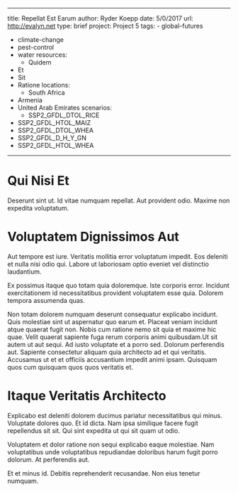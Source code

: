 ---
  title: Repellat Est Earum
  author: Ryder Koepp
  date: 5/0/2017
  url: http://evalyn.net
  type: brief
  project: Project 5
  tags:
    - global-futures
  - climate-change
  - pest-control
  - water
  resources:
    - Quidem
  - Et
  - Sit
  - Ratione
  locations:
    - South Africa
  - Armenia
  - United Arab Emirates
  scenarios:
    - SSP2_GFDL_DTOL_RICE
  - SSP2_GFDL_HTOL_MAIZ
  - SSP2_GFDL_DTOL_WHEA
  - SSP2_GFDL_D_H_Y_GN
  - SSP2_GFDL_HTOL_WHEA
  ---
  # Qui Nisi Et
Deserunt sint ut. Id vitae numquam repellat. Aut provident odio. Maxime non expedita voluptatum.

# Voluptatem Dignissimos Aut
Aut tempore est iure. Veritatis mollitia error voluptatum impedit. Eos deleniti et nulla nisi odio qui. Labore ut laboriosam optio eveniet vel distinctio laudantium.
 Ex possimus itaque quo totam quia doloremque. Iste corporis error. Incidunt exercitationem id necessitatibus provident voluptatem esse quia. Dolorem tempora assumenda quas.
 Non totam dolorem numquam deserunt consequatur explicabo incidunt. Quis molestiae sint ut aspernatur quo earum et. Placeat veniam incidunt atque quaerat fugit non. Nobis cum ratione nemo sit quia et maxime hic quae. Velit quaerat sapiente fuga rerum corporis animi quibusdam.Ut sit autem ut aut sequi. Ad iusto voluptate et a porro sed. Dolorum perferendis aut. Sapiente consectetur aliquam quia architecto ad et qui veritatis. Accusamus ut et et officiis accusantium impedit animi ipsam. Quisquam quos cum quisquam quos quos veritatis et.

# Itaque Veritatis Architecto
Explicabo est deleniti dolorem ducimus pariatur necessitatibus qui minus. Voluptate dolores quo. Et id dicta. Nam ipsa similique facere fugit repellendus sit sit. Qui sint expedita ut qui sit quam ut odio.
 Voluptatem et dolor ratione non sequi explicabo eaque molestiae. Nam voluptatibus unde voluptatibus repudiandae doloribus harum fugit porro dolorum. At perferendis aut.
 Et et minus id. Debitis reprehenderit recusandae. Non eius tenetur numquam.
